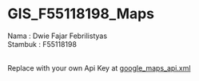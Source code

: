 # GIS_F55118198_Maps

Nama : Dwie Fajar Febrilistyas<br>
Stambuk : F55118198<br><br>

Replace with your own Api Key at <u>google_maps_api.xml</u>
